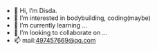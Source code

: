 - 👋 Hi, I’m Disda.
- 👀 I’m interested in bodybuilding, coding(maybe)
- 🌱 I’m currently learning ...
- 💞️ I’m looking to collaborate on ...
- 📫 mail:497457669@qq.com

<!---
Disda-coding/Disda-coding is a ✨ special ✨ repository because its `README.md` (this file) appears on your GitHub profile.
You can click the Preview link to take a look at your changes.
--->
